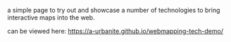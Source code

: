 a simple page to try out and showcase a number of technologies to bring interactive maps into the web.

can be viewed here: https://a-urbanite.github.io/webmapping-tech-demo/